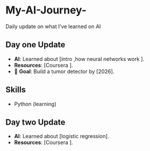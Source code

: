 # My-AI-Journey-
Daily update on what I've learned on AI 

## Day one Update  
-  **AI**: Learned about [intro ,how neural networks work ].  
- **Resources**: [Coursera ].  
- 🎯 **Goal**: Build a tumor detector by [2026].  

## Skills  
- Python  (learning) 


## Day two Update  
-  **AI**: Learned about [logistic regression].  
-  **Resources**: [Coursera ].  
